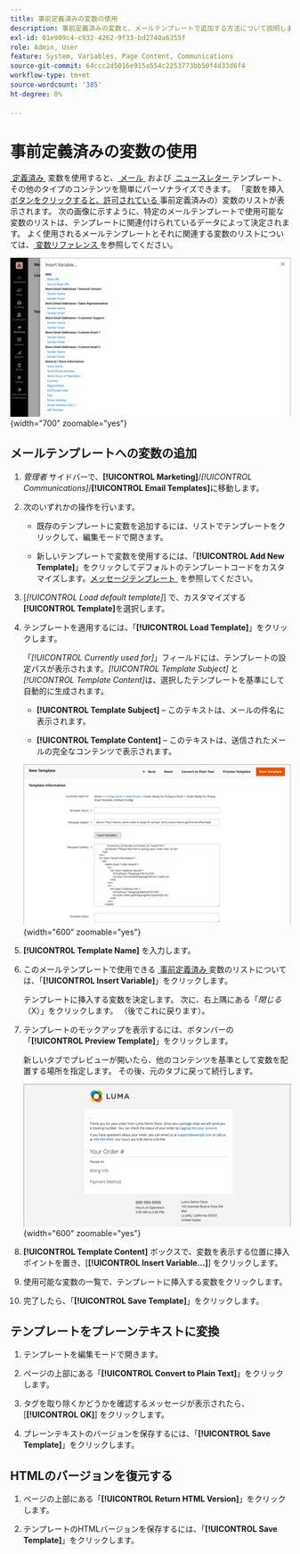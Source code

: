 ```yaml
---
title: 事前定義済みの変数の使用
description: 事前定義済みの変数と、メールテンプレートで追加する方法について説明します。
exl-id: 01e909c4-c932-4262-9f33-bd2740a6355f
role: Admin, User
feature: System, Variables, Page Content, Communications
source-git-commit: 64ccc2d5016e915a554c2253773bb50f4d33d6f4
workflow-type: tm+mt
source-wordcount: '385'
ht-degree: 0%

---
```


# 事前定義済みの変数の使用

[&#x200B; 定義済み &#x200B;](variables-predefined.md) 変数を使用すると、[&#x200B; メール &#x200B;](email-templates.md) および [&#x200B; ニュースレター &#x200B;](../merchandising-promotions/newsletters.md) テンプレート、その他のタイプのコンテンツを簡単にパーソナライズできます。 「変数を挿入 [&#x200B; ボタンをクリックすると、許可されている &#x200B;](variables-predefined.md) 事前定義済みの）変数のリストが表示されます。 次の画像に示すように、特定のメールテンプレートで使用可能な変数のリストは、テンプレートに関連付けられているデータによって決定されます。 よく使用されるメールテンプレートとそれに関連する変数のリストについては、[&#x200B; 変数リファレンス &#x200B;](variables-reference.md) を参照してください。

![&#x200B; メールテンプレートの事前定義済み変数 &#x200B;](./assets/email-template-new-pickup-order-predefined-variables.png){width="700" zoomable="yes"}

## メールテンプレートへの変数の追加

1. _管理者_ サイドバーで、**[!UICONTROL Marketing]**/_[!UICONTROL Communications]_/**[!UICONTROL Email Templates]**&#x200B;に移動します。

1. 次のいずれかの操作を行います。

   - 既存のテンプレートに変数を追加するには、リストでテンプレートをクリックして、編集モードで開きます。

   - 新しいテンプレートで変数を使用するには、「**[!UICONTROL Add New Template]**」をクリックしてデフォルトのテンプレートコードをカスタマイズします。 [&#x200B; メッセージテンプレート &#x200B;](email-template-custom.md#message-templates) を参照してください。

1. [_[!UICONTROL Load default template]_] で、カスタマイズする&#x200B;**[!UICONTROL Template]**&#x200B;を選択します。

1. テンプレートを適用するには、「**[!UICONTROL Load Template]**」をクリックします。

   「_[!UICONTROL Currently used for]_」フィールドには、テンプレートの設定パスが表示されます。_[!UICONTROL Template Subject]_ と _[!UICONTROL Template Content]_&#x200B;は、選択したテンプレートを基準にして自動的に生成されます。

   - **[!UICONTROL Template Subject]** – このテキストは、メールの件名に表示されます。

   - **[!UICONTROL Template Content]** – このテキストは、送信されたメールの完全なコンテンツで表示されます。

   ![&#x200B; メールテンプレートコンテンツ &#x200B;](./assets/email-template-content.png){width="600" zoomable="yes"}

1. **[!UICONTROL Template Name]** を入力します。

1. このメールテンプレートで使用できる [&#x200B; 事前定義済み &#x200B;](variables-predefined.md) 変数のリストについては、「**[!UICONTROL Insert Variable]**」をクリックします。

   テンプレートに挿入する変数を決定します。 次に、右上隅にある「_閉じる_ （X）」をクリックします。 （後でこれに戻ります）。

1. テンプレートのモックアップを表示するには、ボタンバーの「**[!UICONTROL Preview Template]**」をクリックします。

   新しいタブでプレビューが開いたら、他のコンテンツを基準として変数を配置する場所を指定します。 その後、元のタブに戻って続行します。

   ![&#x200B; テンプレートのプレビュー &#x200B;](./assets/email-template-new-pickup-order-preview.png){width="600" zoomable="yes"}

1. **[!UICONTROL Template Content]** ボックスで、変数を表示する位置に挿入ポイントを置き、[**[!UICONTROL Insert Variable...]**] をクリックします。

1. 使用可能な変数の一覧で、テンプレートに挿入する変数をクリックします。

1. 完了したら、「**[!UICONTROL Save Template]**」をクリックします。

## テンプレートをプレーンテキストに変換

1. テンプレートを編集モードで開きます。

1. ページの上部にある「**[!UICONTROL Convert to Plain Text]**」をクリックします。

1. タグを取り除くかどうかを確認するメッセージが表示されたら、[**[!UICONTROL OK]**] をクリックします。

1. プレーンテキストのバージョンを保存するには、「**[!UICONTROL Save Template]**」をクリックします。

## HTMLのバージョンを復元する

1. ページの上部にある「**[!UICONTROL Return HTML Version]**」をクリックします。

1. テンプレートのHTMLバージョンを保存するには、「**[!UICONTROL Save Template]**」をクリックします。
